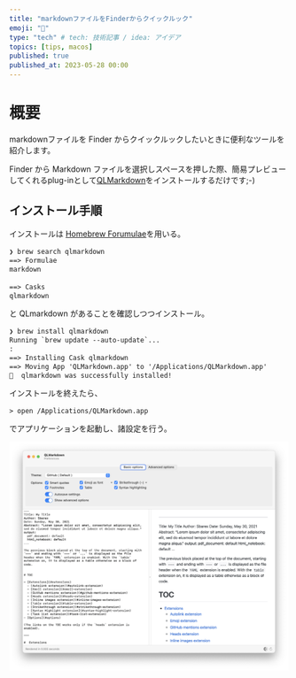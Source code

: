 ```yaml
---
title: "markdownファイルをFinderからクイックルック"
emoji: "🦔"
type: "tech" # tech: 技術記事 / idea: アイデア
topics: [tips, macos]
published: true
published_at: 2023-05-28 00:00
---
```


# 概要

markdownファイルを Finder からクイックルックしたいときに便利なツールを紹介します。

Finder から Markdown ファイルを選択しスペースを押した際、簡易プレビューしてくれるplug-inとして[QLMarkdown](https://github.com/toland/qlmarkdown)をインストールするだけです;-)

## インストール手順

インストールは [Homebrew Forumulae](https://formulae.brew.sh/cask/qlmarkdown)を用いる。

```shell
❯ brew search qlmarkdown
==> Formulae
markdown

==> Casks
qlmarkdown
```

と QLmarkdown があることを確認しつつインストール。

```sehll
❯ brew install qlmarkdown
Running `brew update --auto-update`...
: 
==> Installing Cask qlmarkdown
==> Moving App 'QLMarkdown.app' to '/Applications/QLMarkdown.app'
🍺  qlmarkdown was successfully installed!
```

インストールを終えたら、

```shell
> open /Applications/QLMarkdown.app
```

でアプリケーションを起動し、諸設定を行う。

![QLmarkdown起動画面](/images/qlmd/fig01.png)


